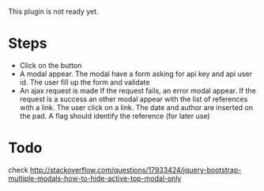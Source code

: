 This plugin is not ready yet.

Steps
=====

  * Click on the button
  * A modal appear. The modal have a form asking for api key and api user id. The user fill up the form and validate
  * An ajax request is made
      If the request fails, an error modal appear. If the request is a success an other modal appear with the list of references with a link. The user click on a link. The date and author are inserted on the pad. A flag should identify the reference (for later use)

Todo
====

check http://stackoverflow.com/questions/17933424/jquery-bootstrap-multiple-modals-how-to-hide-active-top-modal-only

